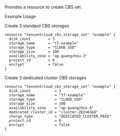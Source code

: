 Provides a resource to create CBS set.

Example Usage

Create 3 standard CBS storages

```hcl
resource "tencentcloud_cbs_storage_set" "example" {
  disk_count        = 3
  storage_name      = "tf-example"
  storage_type      = "CLOUD_SSD"
  storage_size      = 100
  availability_zone = "ap-guangzhou-3"
  project_id        = 0
  encrypt           = false
}
```

Create 3 dedicated cluster CBS storages

```hcl
resource "tencentcloud_cbs_storage_set" "example" {
  disk_count           = 3
  storage_name         = "tf-example"
  storage_type         = "CLOUD_SSD"
  storage_size         = 100
  availability_zone    = "ap-guangzhou-4"
  dedicated_cluster_id = "cluster-262n63e8"
  charge_type          = "DEDICATED_CLUSTER_PAID"
  project_id           = 0
  encrypt              = false
}
```
